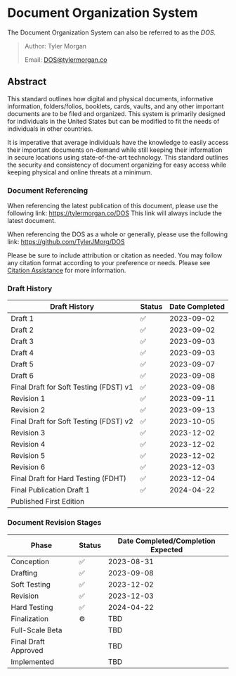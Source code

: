 # Document Organization System
The Document Organization System can also be referred to as the *DOS*.

>Author: Tyler Morgan
>
>Email: DOS@tylermorgan.co
## Abstract
This standard outlines how digital and physical documents, informative information, folders/folios, booklets, cards, vaults, and any other important documents are to be filed and organized. This system is primarily designed for individuals in the United States but can be modified to fit the needs of individuals in other countries.

It is imperative that average individuals have the knowledge to easily access their important documents on-demand while still keeping their information in secure locations using state-of-the-art technology. This standard outlines the security and consistency of document organizing for easy access while keeping physical and online threats at a minimum.


### Document Referencing
When referencing the latest publication of this document, please use the following link: https://tylermorgan.co/DOS This link will always include the latest document.

When referencing the DOS as a whole or generally, please use the following link: https://github.com/TylerJMorg/DOS

Please be sure to include attribution or citation as needed. You may follow any citation format according to your preference or needs. Please see [Citation Assistance](https://github.com/TylerJMorg/DOS/blob/main/Latest%20Publication/Citation%20Assistance.md) for more information.

### Draft History
|Draft History|Status|Date Completed|
|-------------|------|--------------|
|Draft 1      |:white_check_mark:|2023-09-02    |
|Draft 2      |:white_check_mark:|2023-09-02    |
|Draft 3      |:white_check_mark:|2023-09-03    |
|Draft 4      |:white_check_mark:|2023-09-03    |
|Draft 5      |:white_check_mark:|2023-09-07    |
|Draft 6      |:white_check_mark:|2023-09-08    |
|Final Draft for Soft Testing (FDST) v1|:white_check_mark:|2023-09-08|
|Revision 1   |:white_check_mark:|2023-09-11    |
|Revision 2   |:white_check_mark:|2023-09-13    |
|Final Draft for Soft Testing (FDST) v2|:white_check_mark:|2023-10-05|
|Revision 3   |:white_check_mark:|2023-12-02    |
|Revision 4   |:white_check_mark:|2023-12-02    |
|Revision 5   |:white_check_mark:|2023-12-02    |
|Revision 6   |:white_check_mark:|2023-12-03    |
|Final Draft for Hard Testing (FDHT)|:white_check_mark:|2023-12-04|
|Final Publication Draft 1|:white_check_mark:|2024-04-22 |
|Published First Edition| | |

### Document Revision Stages
|Phase|Status|Date Completed/Completion Expected|
|-----|------|----------------------------------|
|Conception|:white_check_mark:|2023-08-31|
|Drafting|:white_check_mark:|2023-09-08|
|Soft Testing|:white_check_mark:|2023-12-02|
|Revision|:white_check_mark:|2023-12-03|
|Hard Testing|:white_check_mark:|2024-04-22|
|Finalization|:gear:|TBD|
|Full-Scale Beta| |TBD|
|Final Draft Approved| |TBD|
|Implemented| |TBD|
